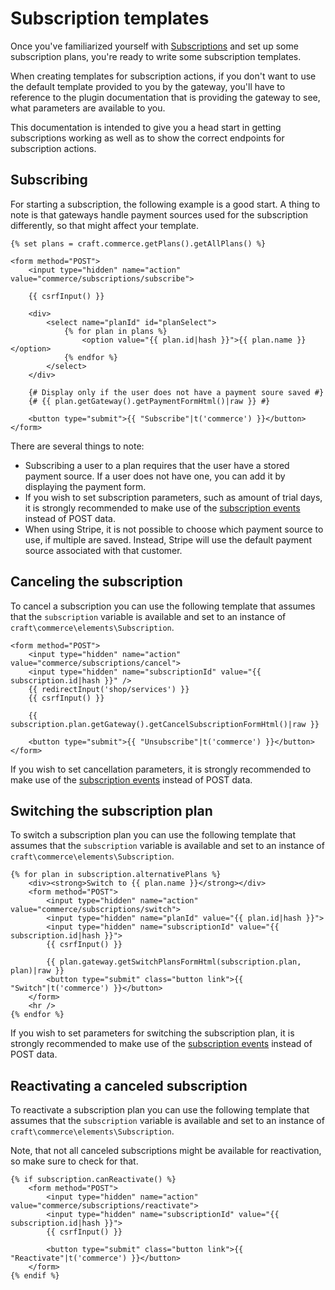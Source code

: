 # Subscription templates

Once you've familiarized yourself with [Subscriptions](/en/subscriptions.md) and set up some subscription plans, you're ready to write some subscription templates.

When creating templates for subscription actions, if you don't want to use the default template provided to you by the gateway, you'll have to reference to the plugin documentation that is providing the gateway to see, what parameters are available to you.

This documentation is intended to give you a head start in getting subscriptions working as well as to show the correct endpoints for subscription actions.

## Subscribing

For starting a subscription, the following example is a good start. A thing to note is that gateways handle payment sources used for the subscription differently, so that might affect your template.

```twig
{% set plans = craft.commerce.getPlans().getAllPlans() %}

<form method="POST">
    <input type="hidden" name="action" value="commerce/subscriptions/subscribe">

    {{ csrfInput() }}

    <div>
        <select name="planId" id="planSelect">
            {% for plan in plans %}
                <option value="{{ plan.id|hash }}">{{ plan.name }}</option>
            {% endfor %}
        </select>
    </div>

    {# Display only if the user does not have a payment soure saved #}
    {# {{ plan.getGateway().getPaymentFormHtml()|raw }} #}

    <button type="submit">{{ "Subscribe"|t('commerce') }}</button>
</form>
```

There are several things to note:

* Subscribing a user to a plan requires that the user have a stored payment source. If a user does not have one, you can add it by displaying the payment form.
* If you wish to set subscription parameters, such as amount of trial days, it is strongly recommended to make use of the [subscription events](/en/events.md#subscription-related-events) instead of POST data.
* When using Stripe, it is not possible to choose which payment source to use, if multiple are saved. Instead, Stripe will use the default payment source associated with that customer.


## Canceling the subscription

To cancel a subscription you can use the following template that assumes that the `subscription` variable is available and set to an instance of `craft\commerce\elements\Subscription`.

```twig
<form method="POST">
    <input type="hidden" name="action" value="commerce/subscriptions/cancel">
    <input type="hidden" name="subscriptionId" value="{{ subscription.id|hash }}" />
    {{ redirectInput('shop/services') }}
    {{ csrfInput() }}

    {{ subscription.plan.getGateway().getCancelSubscriptionFormHtml()|raw }}

    <button type="submit">{{ "Unsubscribe"|t('commerce') }}</button>
</form>
```

If you wish to set cancellation parameters, it is strongly recommended to make use of the [subscription events](/en/events.md#subscription-related-events) instead of POST data.

## Switching the subscription plan

To switch a subscription plan you can use the following template that assumes that the `subscription` variable is available and set to an instance of `craft\commerce\elements\Subscription`.

```twig
{% for plan in subscription.alternativePlans %}
    <div><strong>Switch to {{ plan.name }}</strong></div>
    <form method="POST">
        <input type="hidden" name="action" value="commerce/subscriptions/switch">
        <input type="hidden" name="planId" value="{{ plan.id|hash }}">
        <input type="hidden" name="subscriptionId" value="{{ subscription.id|hash }}">
        {{ csrfInput() }}

        {{ plan.gateway.getSwitchPlansFormHtml(subscription.plan, plan)|raw }}
        <button type="submit" class="button link">{{ "Switch"|t('commerce') }}</button>
    </form>
    <hr />
{% endfor %}
```

If you wish to set parameters for switching the subscription plan, it is strongly recommended to make use of the [subscription events](/en/events.md#subscription-related-events) instead of POST data.

## Reactivating a canceled subscription

To reactivate a subscription plan you can use the following template that assumes that the `subscription` variable is available and set to an instance of `craft\commerce\elements\Subscription`.

Note, that not all canceled subscriptions might be available for reactivation, so make sure to check for that.

```twig
{% if subscription.canReactivate() %}
    <form method="POST">
        <input type="hidden" name="action" value="commerce/subscriptions/reactivate">
        <input type="hidden" name="subscriptionId" value="{{ subscription.id|hash }}">
        {{ csrfInput() }}

        <button type="submit" class="button link">{{ "Reactivate"|t('commerce') }}</button>
    </form>
{% endif %}
```
